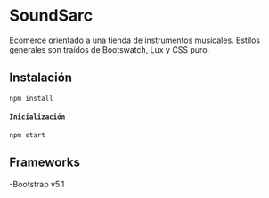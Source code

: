 # SoundSarc

Ecomerce orientado a una tienda de instrumentos musicales. 
Estilos generales son traídos de Bootswatch, Lux y CSS puro.

## Instalación

```
npm install
```

#### `Inicialización`

```
npm start
```

## Frameworks 

-Bootstrap v5.1
